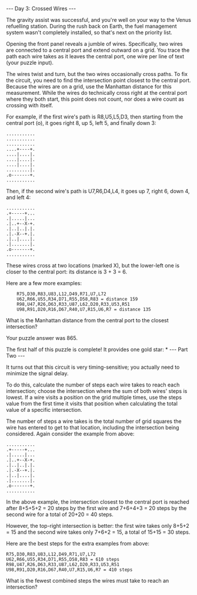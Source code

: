 --- Day 3: Crossed Wires ---

The gravity assist was successful, and you're well on your way to the Venus refuelling station. During the rush back on Earth, the fuel management system wasn't completely installed, so that's next on the priority list.

Opening the front panel reveals a jumble of wires. Specifically, two wires are connected to a central port and extend outward on a grid. You trace the path each wire takes as it leaves the central port, one wire per line of text (your puzzle input).

The wires twist and turn, but the two wires occasionally cross paths. To fix the circuit, you need to find the intersection point closest to the central port. Because the wires are on a grid, use the Manhattan distance for this measurement. While the wires do technically cross right at the central port where they both start, this point does not count, nor does a wire count as crossing with itself.

For example, if the first wire's path is R8,U5,L5,D3, then starting from the central port (o), it goes right 8, up 5, left 5, and finally down 3:

```
...........
...........
...........
....+----+.
....|....|.
....|....|.
....|....|.
.........|.
.o-------+.
...........
```

Then, if the second wire's path is U7,R6,D4,L4, it goes up 7, right 6, down 4, and left 4:

```
...........
.+-----+...
.|.....|...
.|..+--X-+.
.|..|..|.|.
.|.-X--+.|.
.|..|....|.
.|.......|.
.o-------+.
...........
```

These wires cross at two locations (marked X), but the lower-left one is closer to the central port: its distance is 3 + 3 = 6.

Here are a few more examples:

```
    R75,D30,R83,U83,L12,D49,R71,U7,L72
    U62,R66,U55,R34,D71,R55,D58,R83 = distance 159
    R98,U47,R26,D63,R33,U87,L62,D20,R33,U53,R51
    U98,R91,D20,R16,D67,R40,U7,R15,U6,R7 = distance 135
```

What is the Manhattan distance from the central port to the closest intersection?

Your puzzle answer was 865.

The first half of this puzzle is complete! It provides one gold star: *
--- Part Two ---

It turns out that this circuit is very timing-sensitive; you actually need to minimize the signal delay.

To do this, calculate the number of steps each wire takes to reach each intersection; choose the intersection where the sum of both wires' steps is lowest. If a wire visits a position on the grid multiple times, use the steps value from the first time it visits that position when calculating the total value of a specific intersection.

The number of steps a wire takes is the total number of grid squares the wire has entered to get to that location, including the intersection being considered. Again consider the example from above:

```
...........
.+-----+...
.|.....|...
.|..+--X-+.
.|..|..|.|.
.|.-X--+.|.
.|..|....|.
.|.......|.
.o-------+.
...........
```

In the above example, the intersection closest to the central port is reached after 8+5+5+2 = 20 steps by the first wire and 7+6+4+3 = 20 steps by the second wire for a total of 20+20 = 40 steps.

However, the top-right intersection is better: the first wire takes only 8+5+2 = 15 and the second wire takes only 7+6+2 = 15, a total of 15+15 = 30 steps.

Here are the best steps for the extra examples from above:

    R75,D30,R83,U83,L12,D49,R71,U7,L72
    U62,R66,U55,R34,D71,R55,D58,R83 = 610 steps
    R98,U47,R26,D63,R33,U87,L62,D20,R33,U53,R51
    U98,R91,D20,R16,D67,R40,U7,R15,U6,R7 = 410 steps

What is the fewest combined steps the wires must take to reach an intersection?
